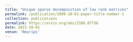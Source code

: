 ```yaml
---
title: "Unique sparse decomposition of low rank matrices"
permalink: /publication/2009-10-01-paper-title-number-1
collection: publications
permalink: https://arxiv.org/abs/2106.07736
date: 2021-10-01
venue: 'Neurips'
---
```



